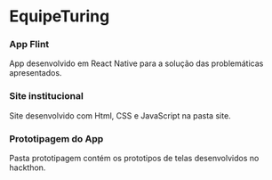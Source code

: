 # EquipeTuring
<h3>App Flint</h3>
App desenvolvido em React Native para a solução das problemáticas apresentados. <br>
<h3>Site institucional</h3>
Site desenvolvido com Html, CSS e JavaScript na pasta site.<br>
<h3>Prototipagem do App</h3>
Pasta prototipagem contém os prototipos de telas desenvolvidos no hackthon.<br>
